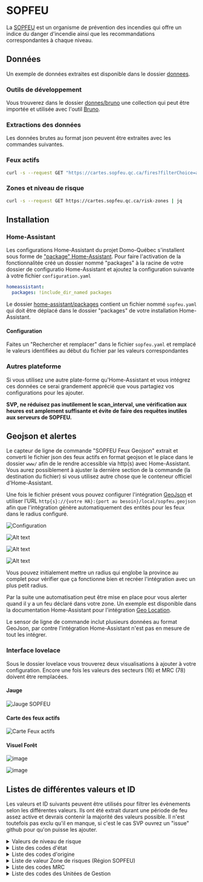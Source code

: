 # SOPFEU

La [SOPFEU](https://sopfeu.qc.ca) est un organisme de prévention des incendies qui offre un indice du danger d'incendie ainsi que les recommandations correspondantes à chaque niveau.

## Données

Un exemple de données extraites est disponible dans le dossier [donnees](donnees).

### Outils de développement

Vous trouverez dans le dossier [donnes/bruno](donnes/bruno) une collection qui peut être importée et utilisée avec l'outil [Bruno](https://www.usebruno.com/).

### Extractions des données

Les données brutes au format json peuvent être extraites avec les commandes suivantes.

### Feux actifs

```bash
curl -s --request GET "https://cartes.sopfeu.qc.ca/fires?filterChoice=active" | jq
```

### Zones et niveau de risque

```bash
curl -s --request GET https://cartes.sopfeu.qc.ca/risk-zones | jq
```

## Installation

### Home-Assistant

Les configurations Home-Assistant du projet Domo-Québec s'installent sous forme de ["package" Home-Assistant](https://www.home-assistant.io/docs/configuration/packages/). Pour faire l'activation de la fonctionnalitée créé un dossier nommé "packages" à la racine de votre dossier de configuratio Home-Assistant et ajoutez la configuration suivante à votre fichier `configuration.yaml`

```yaml
homeassistant:
  packages: !include_dir_named packages
```

Le dossier [home-assistant/packages](home-assistant/packages) contient un fichier nommé `sopfeu.yaml` qui doit être déplacé dans le dossier "packages" de votre installation Home-Assistant.

#### Configuration

Faites un "Rechercher et remplacer" dans le fichier `sopfeu.yaml` et remplacé le valeurs identifiées au début du fichier par les valeurs correspondantes

### Autres plateforme

Si vous utilisez une autre plate-forme qu'Home-Assistant et vous intégrez ces données ce serai grandement apprécié que vous partagiez vos configurations pour les ajouter.

**SVP, ne réduisez pas inutilement le scan_interval, une vérification aux heures est amplement suffisante et évite de faire des requêtes inutiles aux serveurs de SOPFEU.**

## Geojson et alertes

Le capteur de ligne de commande "SOPFEU Feux Geojson" extrait et converti le fichier json des feux actifs en format geojson et le place dans le dossier `www/` afin de le rendre accessible via http(s) avec Home-Assistant. Vous aurez possiblement à ajuster la dernière section de la commande (la destination du fichier) si vous utilisez autre chose que le conteneur officiel d'Home-Assistant.

Une fois le fichier présent vous pouvez configurer l'intégration [GeoJson](https://www.home-assistant.io/integrations/geo_json_events/) et utiliser l’URL `http{s}://{votre HA}:{port au besoin}/local/sopfeu.geojson` afin que l'intégration génère automatiquement des entités pour les feux dans le radius configuré.

![Configuration](images/geojson/geojson1.png)

![Alt text](images/geojson/geojson2.png)

![Alt text](images/geojson/geojson3.png)

![Alt text](images/geojson/geojson4.png)

Vous pouvez initialement mettre un radius qui englobe la province au complet pour vérifier que ça fonctionne bien et recréer l'intégration avec un plus petit radius.

Par la suite une automatisation peut être mise en place pour vous alerter quand il y a un feu déclaré dans votre zone. Un exemple est disponible dans la documentation Home-Assistant pour l'intégration [Geo Location](https://www.home-assistant.io/integrations/geo_location/).

Le sensor de ligne de commande inclut plusieurs données au format GeoJson, par contre l'intégration Home-Assistant n'est pas en mesure de tout les intégrer.

### Interface lovelace

Sous le dossier lovelace vous trouverez deux visualisations à ajouter à votre configuration. Encore une fois les valeurs des secteurs (16) et MRC (78) doivent être remplacées.

#### Jauge

![Jauge SOPFEU](home-assistant/lovelace/jauge/sopfeu-gauge.png)

#### Carte des feux actifs

![Carte Feux actifs](home-assistant/lovelace/markdown-card/sopfeu-markdown.png)

#### Visuel Forêt

![image](https://github.com/MichelJourdain/domo-quebec/assets/83040228/a69a56b3-143d-4bd7-8117-c2ad96443674)

![image](https://github.com/MichelJourdain/domo-quebec/assets/83040228/111e4fd9-2aac-40c7-8ed4-d00730036f5a)

## Listes de différentes valeurs et ID

Les valeurs et ID suivants peuvent être utilisés pour filtrer les évènements selon les différentes valeurs. Ils ont été extrait durant une période de feu assez active et devrais contenir la majorité des valeurs possible. Il n'est toutefois pas exclu qu'il en manque, si c'est le cas SVP ouvrez un "issue" github pour qu'on puisse les ajouter.

<details>
<summary>Valeurs de niveau de risque</summary>

| Valeur | Niveau     | Description                                                                                                                                                                                                                                                  |
| ------ | ---------- | ------------------------------------------------------------------------------------------------------------------------------------------------------------------------------------------------------------------------------------------------------------ |
| 1      | BAS        | Risque d’incendie de faible intensité à propagation limitée, c’est le bon moment pour allumer votre feu de camp.                                                                                                                                             |
| 2      | MODÉRÉ     | Risque d’incendie de surface se propageant de façon modérée et se contrôlant généralement bien, faite uniquement des feux de petite dimension (1m X 1m maximum).                                                                                             |
| 3      | ÉLEVÉ      | Risque d’incendie de surface d’intensité modérée à vigoureuse qui pose des défis de contrôle lors du combat terrestre, n’allumez pas si la vitesse du vent est supérieure à 20 km/h.                                                                         |
| 4      | TRÈS ÉLEVÉ | Risque d’incendie de forte intensité avec allumage partiel ou complet des cimes dont les conditions au front sont au-delà de la capacité des équipes terrestres, faites des feux seulement dans des installations munies d’un pare-étincelles réglementaire. |
| 5      | EXTRÊME    | Risque d’incendie de cimes de fortes intensité, qui se propage à grande vitesse et qui peut devenir incontrôlable, évitez de faire des feux.                                                                                                                 |

Source: [https://sopfeu.qc.ca/comment-calcule-t-on-le-danger-dincendie/](https://sopfeu.qc.ca/comment-calcule-t-on-le-danger-dincendie/)

</details>

<details>
<summary>Liste des codes d'état</summary>

| id  | État             |
| --- | ---------------- |
| 0   | Recensé          |
| 2   | Sous-observation |
| 3   | Hors-contrôle    |
| 4   | Contenu          |
| 5   | Maîtrisé         |
| 6   | Éteint           |

[Référence sur les états](https://sopfeu.qc.ca/comprendre-les-conditions-dun-incendie/)

</details>

<details>
<summary>Liste des codes d'origine</summary>

| id  | Origine           |
| --- | ----------------- |
| 1   | Foudre            |
| 2   | Chemin de fer     |
| 3   | Op. forestières   |
| 4   | Op. industrielles |
| 5   | Incendiaires      |
| 6   | Résidants         |
| 7   | Récréation        |
| 8   | Diverses          |
| 9   | À déterminer      |

</details>

<details>
<summary>Liste de valeur Zone de risques (Région SOPFEU)</summary>

| Zone | Emplacement               |
| ---- | ------------------------- |
| 48   | Baie-des-Chaleurs         |
| 23   | Beauce-Appalaches         |
| 64   | Caniapiscau               |
| 22   | Centre-du-Québec          |
| 29   | Charlevoix                |
| 36   | Chibougamau-Rte du Nord   |
| 53   | Chisasibi                 |
| 38   | Chute-des-Passes          |
| 51   | Eastmain                  |
| 21   | Estrie                    |
| 65   | Fermont-Schefferville     |
| 40   | Forestville-Labrieville   |
| 49   | Gaspé                     |
| 15   | Gatineau                  |
| 60   | Île d'Anticosti           |
| 61   | Îles de la Madeleine      |
| 45   | Kamouraska-RDL-Témisc.    |
| 2    | La Sarre-Amos             |
| 26   | La Tuque                  |
| 37   | Lac Albanel               |
| 32   | Lac-Saint-Jean            |
| 59   | Laforge - 2               |
| 16   | Laurentides               |
| 69   | Le Golfe-du-St-Laurent    |
| 57   | LG-3                      |
| 58   | LG-4                      |
| 8    | Maganasipi-Dumoine        |
| 14   | Manawan                   |
| 43   | Manic 5 - nord SM3        |
| 24   | Maskinongé-Les Chenaux    |
| 1    | Matagami                  |
| 47   | Matane-Chic-Chocs         |
| 6    | Mégiscane-Gouin           |
| 44   | Minganie                  |
| 20   | Montérégie                |
| 63   | Monts-Otish               |
| 35   | Monts-Valin               |
| 54   | Némaska                   |
| 17   | Nord de Montréal          |
| 13   | Outaouais-Labelle         |
| 11   | Parent-Windigo            |
| 12   | Pontiac                   |
| 27   | Portneuf                  |
| 28   | Québec                    |
| 3    | Quévillon-Waswanipi       |
| 56   | Radisson                  |
| 33   | Réserve Ashuapmushuan     |
| 30   | Réserve des Laurentides   |
| 10   | Réserve La Vérendrye      |
| 46   | Rimouski-Matapédia        |
| 68   | Rivière du petit Méticana |
| 34   | Rivière Mistassini        |
| 66   | Rivière Moisie            |
| 67   | Rivière Romaine           |
| 4    | Rouyn-Noranda             |
| 31   | Saguenay                  |
| 55   | Sarcelle                  |
| 42   | Sept-îles                 |
| 25   | St-Maurice-Mastigouche    |
| 7    | Témiscamingue             |
| 62   | Tichégami                 |
| 5    | Val-d'Or-Senneterre       |
| 50   | Waskaganish               |
| 52   | Wemindji                  |

</details>

<details>
<summary>Liste des codes MRC</summary>

| id  | MRC                         |
| --- | --------------------------- |
| 2   | Le Rocher-Percé             |
| 3   | La Côte-de-Gaspé            |
| 4   | La Haute-Gaspésie           |
| 6   | Avignon                     |
| 7   | La Matapédia                |
| 8   | La Matanie                  |
| 10  | Rimouski-Neigette           |
| 12  | Rivière-du-Loup             |
| 14  | Kamouraska                  |
| 15  | Charlevoix-Est              |
| 18  | Montmagny                   |
| 22  | La Jacques-Cartier          |
| 27  | Robert-Cliche               |
| 28  | Les Etchemins               |
| 29  | Beauce-Sartigan             |
| 30  | Le Granit                   |
| 31  | Les Appalaches              |
| 32  | L'Érable                    |
| 33  | Lotbinière                  |
| 34  | Portneuf                    |
| 35  | Mékinac                     |
| 39  | Arthabaska                  |
| 40  | Les Sources                 |
| 41  | Le Haut-Saint-François      |
| 42  | Le Val-Saint-François       |
| 44  | Coaticook                   |
| 45  | Memphrémagog                |
| 47  | La Haute-Yamaska            |
| 48  | Acton                       |
| 49  | Drummond                    |
| 51  | Maskinongé                  |
| 54  | Les Maskoutains             |
| 56  | Le Haut-Richelieu           |
| 61  | Joliette                    |
| 62  | Matawinie                   |
| 63  | Montcalm                    |
| 67  | Roussillon                  |
| 70  | Beauharnois-Salaberry       |
| 72  | Deux-Montagnes              |
| 75  | La Rivière-du-Nord          |
| 76  | Argenteuil                  |
| 77  | Les Pays-d'en-Haut          |
| 78  | Les Laurentides             |
| 79  | Antoine-Labelle             |
| 80  | Papineau                    |
| 82  | Les Collines-de-l'Outaouais |
| 83  | La Vallée-de-la-Gatineau    |
| 84  | Pontiac                     |
| 85  | Témiscamingue               |
| 86  | Rouyn-Noranda               |
| 87  | Abitibi-Ouest               |
| 88  | Abitibi                     |
| 89  | La Vallée-de-l'Or           |
| 90  | La Tuque                    |
| 91  | Le Domaine-du-Roy           |
| 92  | Maria-Chapdelaine           |
| 93  | Lac-Saint-Jean-Est          |
| 95  | La Haute-Côte-Nord          |
| 96  | Manicouagan                 |
| 251 | Lévis                       |
| 371 | Trois-Rivières              |
| 372 | Les Chenaux                 |
| 941 | Saguenay                    |
| 942 | Le Fjord-du-Saguenay        |
| 971 | Sept-Rivières               |
| 981 | Minganie                    |
| 991 | Jamésie                     |
| 993 | Nouveau toponyme à venir    |

</details>

<details>
<summary>Liste des codes des Unitées de Gestion</summary>

| id  | Unité                                  |
| --- | -------------------------------------- |
| 11  | Grand-portage                          |
| 12  | Bas-st-laurent                         |
| 23  | Saguenay-sud shipshaw                  |
| 24  | Riviere-péribonka                      |
| 25  | Roberval saint-félicien                |
| 27  | Mistassini                             |
| 35  | Beauce-appalaches                      |
| 41  | Bas-saint-maurice                      |
| 42  | Windigo-gouin                          |
| 51  | Estrie                                 |
| 52  | Montérégie                             |
| 71  | Coulonge                               |
| 72  | Basse-lièvre                           |
| 73  | Haute-gatineau                         |
| 74  | Cabonga                                |
| 81  | Témiscamingue                          |
| 82  | Rouyn-noranda                          |
| 83  | Val-d'or                               |
| 84  | Megiscane                              |
| 85  | Lac-abitibi                            |
| 86  | Harricana-sud                          |
| 93  | Manicouagan-outardes                   |
| 94  | Sept-iles havre-saint-pierre anticosti |
| 97  | Escoumins-forestville                  |
| 102 | Chibougamau                            |
| 105 | Mont-plamondon                         |
| 106 | Harricana-nord                         |
| 107 | Quévillon                              |
| 111 | Baie-des-chaleurs                      |
| 112 | Gaspésie                               |
| 141 | Lanaudière                             |
| 151 | Laurentides                            |

</details>
